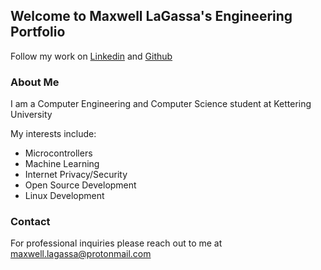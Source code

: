 ## Welcome to Maxwell LaGassa's Engineering Portfolio

Follow my work on [Linkedin](https://www.linkedin.com/in/maxwell-lagassa/) and [Github](https://github.com/lagz)



### About Me

I am a Computer Engineering and Computer Science student at Kettering University

My interests include: 
- Microcontrollers
- Machine Learning
- Internet Privacy/Security
- Open Source Development
- Linux Development


### Contact

For professional inquiries please reach out to me at maxwell.lagassa@protonmail.com 

